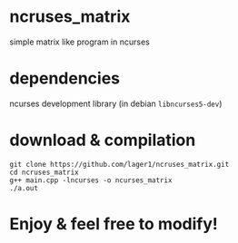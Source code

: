 # ncruses_matrix
simple matrix like program in ncurses

# dependencies
ncurses development library
(in debian `libncurses5-dev`)

# download & compilation
```
git clone https://github.com/lager1/ncruses_matrix.git
cd ncruses_matrix
g++ main.cpp -lncurses -o ncurses_matrix
./a.out
```
# Enjoy & feel free to modify!
